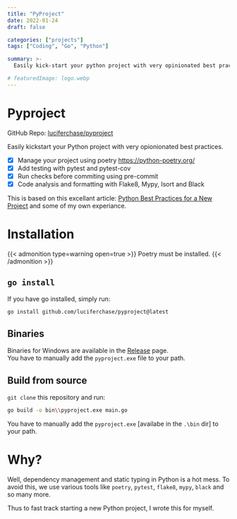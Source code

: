 ```yaml
---
title: "PyProject"
date: 2022-01-24
draft: false

categories: ["projects"]
tags: ["Coding", "Go", "Python"]

summary: >-
  Easily kick-start your python project with very opinionated best practices.

# featuredImage: logo.webp
---
```


# Pyproject

GitHub Repo: [luciferchase/pyproject](https://github.com/luciferchase/pyproject)

Easily kickstart your Python project with very opionionated best practices.

  - [x] Manage your project using poetry <https://python-poetry.org/>
  - [x] Add testing with pytest and pytest-cov
  - [x] Run checks before commiting using pre-commit
  - [x] Code analysis and formatting with Flake8, Mypy, Isort and Black

This is based on this excellant article: [Python Best Practices for a New Project](https://mitelman.engineering/blog/python-best-practice/automating-python-best-practices-for-a-new-project/) and some of my own experiance.

# Installation

{{< admonition type=warning open=true >}}
Poetry must be installed.
{{< /admonition >}}

## `go install`

If you have go installed, simply run:
```bash
go install github.com/luciferchase/pyproject@latest
```

## Binaries

Binaries for Windows are available in the [Release](https://github.com/luciferchase/pyproject/releases) page.\
You have to manually add the `pyproject.exe` file to your path.

## Build from source

`git clone` this repository and run:
```bash
go build -o bin\\pyproject.exe main.go
```
You have to manually add the `pyproject.exe` [availabe in the `.\bin` dir] to your path.

# Why?

Well, dependency management and static typing in Python is a hot mess. To avoid this, we use various tools like `poetry`, `pytest`, `flake8`, `mypy`, `black` and so many more.

Thus to fast track starting a new Python project, I wrote this for myself.

